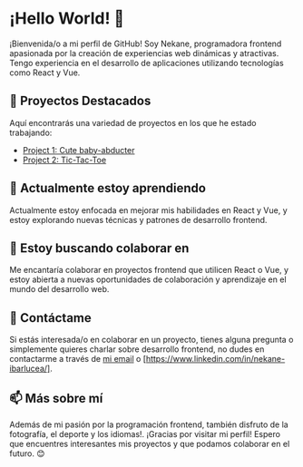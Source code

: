 # ¡Hello World! 👋

¡Bienvenida/o a mi perfil de GitHub! Soy Nekane, programadora frontend apasionada por la creación de experiencias web dinámicas y atractivas. 
Tengo experiencia en el desarrollo de aplicaciones utilizando tecnologías como React y Vue.

## 🔭 Proyectos Destacados

Aquí encontrarás una variedad de proyectos en los que he estado trabajando:

 <ul>
                <li><a href="https://nekaneib.github.io/project01_cute-baby-abducer/">Project 1: Cute baby-abducter</a></li>
               <li><a href="https://github.com/nekaneibb/Tic-Tac-Toe">Project 2: Tic-Tac-Toe</a></li>
            </ul>


## 🌱 Actualmente estoy aprendiendo

Actualmente estoy enfocada en mejorar mis habilidades en React y Vue, y estoy explorando nuevas técnicas y patrones de desarrollo frontend.

## 👯 Estoy buscando colaborar en

Me encantaría colaborar en proyectos frontend que utilicen React o Vue, y estoy abierta a nuevas oportunidades de colaboración y aprendizaje en el mundo del desarrollo web.

## 💬 Contáctame

Si estás interesada/o en colaborar en un proyecto, tienes alguna pregunta o simplemente quieres charlar sobre desarrollo frontend, no dudes en contactarme a través de [mi email](mailto:nekane.ibarluzea@gmail.com) o [https://www.linkedin.com/in/nekane-ibarlucea/].

## 📫 Más sobre mí

Además de mi pasión por la programación frontend, también disfruto de la fotografía, el deporte y los idiomas!. 
¡Gracias por visitar mi perfil! Espero que encuentres interesantes mis proyectos y que podamos colaborar en el futuro. 😊
